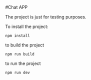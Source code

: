 #Chat APP

The project is just for testing purposes.


To install the project:

`npm install`

to build the project

`npm run build`

to run the project

`npm run dev`